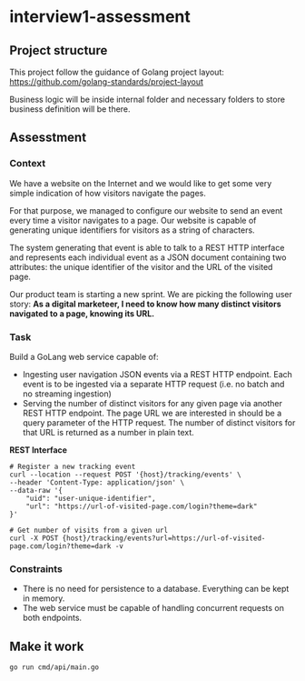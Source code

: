 # interview1-assessment

## Project structure
This project follow the guidance of Golang project layout: https://github.com/golang-standards/project-layout

Business logic will be inside internal folder and necessary folders to store business definition will be there.

## Assesstment

### Context

We have a website on the Internet and we would like to get some very simple indication of how visitors navigate the pages.

For that purpose, we managed to configure our website to send an event every time a visitor navigates to a page. Our website is capable of generating unique identifiers for visitors as a string of characters.

The system generating that event is able to talk to a REST HTTP interface and represents each individual event as a JSON document containing two attributes: the unique identifier of the visitor and the URL of the visited page.

Our product team is starting a new sprint. We are picking the following user story:
**As a digital marketeer, I need to know how many distinct visitors navigated to a page, knowing its URL.**
 
### Task
Build a GoLang web service capable of:
* Ingesting user navigation JSON events via a REST HTTP endpoint. Each event is to be ingested via a separate HTTP request (i.e. no batch and no streaming ingestion)
* Serving the number of distinct visitors for any given page via another REST HTTP endpoint. The page URL we are interested in should be a query parameter of the HTTP request. The number of distinct visitors for that URL is returned as a number in plain text.

**REST Interface**
```
# Register a new tracking event
curl --location --request POST '{host}/tracking/events' \
--header 'Content-Type: application/json' \
--data-raw '{
    "uid": "user-unique-identifier",
    "url": "https://url-of-visited-page.com/login?theme=dark"
}'

# Get number of visits from a given url
curl -X POST {host}/tracking/events?url=https://url-of-visited-page.com/login?theme=dark -v
```

### Constraints
* There is no need for persistence to a database. Everything can be kept in memory.
* The web service must be capable of handling concurrent requests on both endpoints.


## Make it work
```
go run cmd/api/main.go
```

